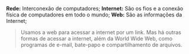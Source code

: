 **Rede:** Interconexão de computadores;
**Internet:** São os fios e a conexão física de computadores em todo o mundo;
**Web:** São as informações da Internet;
> Usamos a web para acessar a internet por um link.
> Mas há outras formas de acessar a internet, além da World Wide Web, como programas de e-mail, bate-papo e compartilhamento de arquivos.

